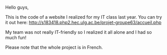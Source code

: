 Hello guys,

This is the code of a website I realized for my IT class last year. You can try it out here: http://s183418.php2.hec.ulg.ac.be/projet-groupe63/accueil.php

My team was not really IT-friendly so I realized it all alone and I had so much fun!

Please note that the whole project is in French. 
